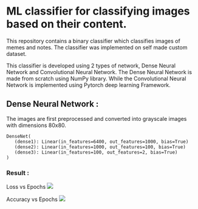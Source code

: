 # ML classifier for classifying images based on their content. 
This repository contains a binary classifier which classifies images of memes and notes. The classifier was implemented on self made custom dataset.

This classifier is developed using 2 types of network, Dense Neural Network and Convolutional Neural Network. The Dense Neural Network is made from scratch using NumPy library.
While the Convolutional Neural Network is implemented using Pytorch deep learning Framework. 

## Dense Neural Network :
The images are first preprocessed and converted into grayscale images with dimensions 80x80.
 
 ```
 DenseNet(
    (dense1): Linear(in_features=6400, out_features=1000, bias=True)
    (dense2): Linear(in_features=1000, out_features=100, bias=True)
    (dense3): Linear(in_features=100, out_features=2, bias=True)
 )
 ```
 ### Result :
 Loss vs Epochs
 ![](https://github.com/M-NEXT/Memes-vs-Notes/tree/master/images/numpy1.png)
 
 Accuracy vs Epochs
 ![](https://github.com/M-NEXT/Memes-vs-Notes/tree/master/images/numpy2.png)
 
